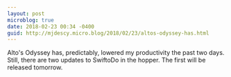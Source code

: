 ```yaml
---
layout: post
microblog: true
date: 2018-02-23 00:34 -0400
guid: http://mjdescy.micro.blog/2018/02/23/altos-odyssey-has.html
---
```

Alto's Odyssey has, predictably, lowered my productivity the past two days. Still, there are two updates to SwiftoDo in the hopper. The first will be released tomorrow.
